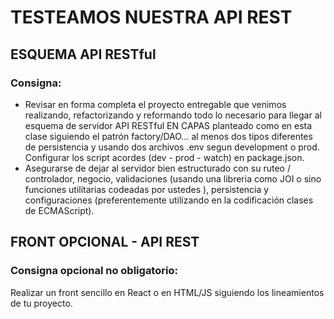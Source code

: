 # TESTEAMOS NUESTRA API REST

## ESQUEMA API RESTful

### Consigna:

- Revisar en forma completa el proyecto entregable que venimos realizando, refactorizando y reformando todo lo necesario para llegar al esquema de servidor API RESTful EN CAPAS planteado como en esta clase siguiendo el patrón factory/DAO… al menos dos tipos diferentes de persistencia y usando dos archivos .env segun development o prod. Configurar los script acordes (dev - prod - watch) en package.json.
- Asegurarse de dejar al servidor bien estructurado con su ruteo / controlador, negocio, validaciones (usando una libreria como JOI o sino funciones utilitarias codeadas por ustedes ), persistencia y configuraciones (preferentemente utilizando en la codificación clases de ECMAScript).

## FRONT OPCIONAL - API REST

### Consigna opcional no obligatorio:

Realizar un front sencillo en React o en HTML/JS siguiendo los lineamientos de tu proyecto.
